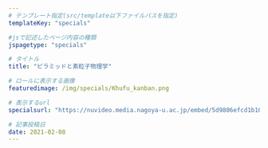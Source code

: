```yaml
---
# テンプレート指定(src/template以下ファイルパスを指定)
templateKey: "specials"

#jsで記述したページ内容の種類
jspagetype: "specials"

# タイトル
title: "ピラミッドと素粒子物理学"

# ロールに表示する画像
featuredimage: /img/specials/Khufu_kanban.png

# 表示するurl
specialsurl: "https://nuvideo.media.nagoya-u.ac.jp/embed/5d9806efcd1b108e2dada02a61baff1f44eb66fa"

# 記事投稿日
date: 2021-02-08
---
```

